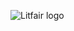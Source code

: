 ![Litfair logo](https://drive.google.com/file/d/1QcZTzPPxWh5Rm8tkY7WNwDri_JhGDief/view?usp=sharing)
